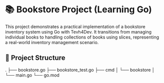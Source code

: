 # 📚 Bookstore Project (Learning Go)
This project demonstrates a practical implementation of a bookstore inventory system using Go with Tevh4Dev. 
It transitions from managing individual books to handling collections of books using slices, representing a real-world inventory management scenario.


## 🧱 Project Structure
.
├── bookstore.go
├── bookstore_test.go
├── cmd
│   └── bookstore
│       └── main.go
└── go.mod
